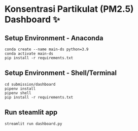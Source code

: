 # Konsentrasi Partikulat (PM2.5) Dashboard ✨

## Setup Environment - Anaconda
```
conda create --name main-ds python=3.9
conda activate main-ds
pip install -r requirements.txt
```

## Setup Environment - Shell/Terminal
```
cd submission/dashboard
pipenv install
pipenv shell
pip install -r requirements.txt
```

## Run steamlit app
```
streamlit run dashboard.py
```
